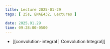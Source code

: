 ```yaml
---
title: Lecture 2025-01-29
tags: [ 25s, ENAE432, Lectures ]

date: 2025.01.29
time: 09:28:00-0500
---
```


- [[convolution-integral | Convolution Integral]]
